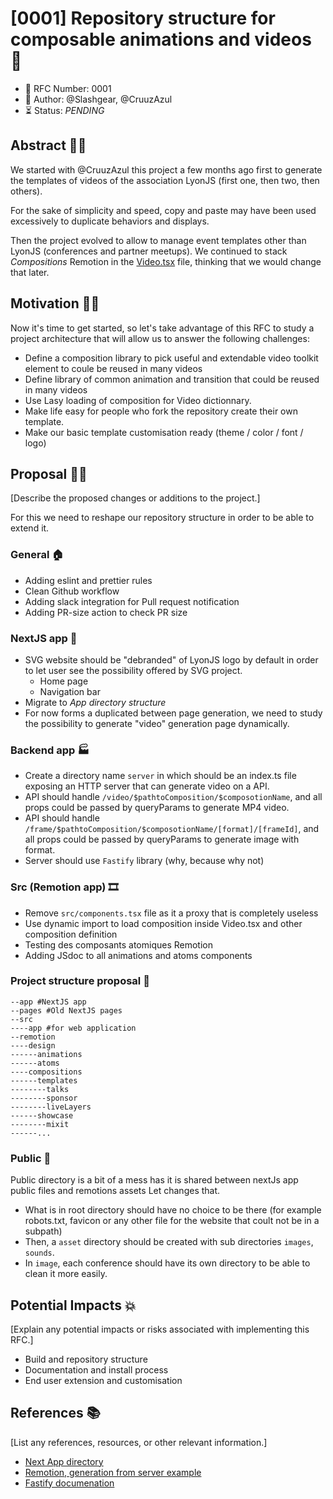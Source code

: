 # [0001] Repository structure for composable animations and videos 📝

- 🔢 RFC Number: 0001
- 👤 Author: @Slashgear, @CruuzAzul
- ⏳ Status: _PENDING_

## Abstract 👋🏼

We started with @CruuzAzul this project a few months ago first to generate the templates of videos of the association LyonJS (first one, then two, then others).

For the sake of simplicity and speed, copy and paste may have been used excessively to duplicate behaviors and displays.

Then the project evolved to allow to manage event templates other than LyonJS (conferences and partner meetups).
We continued to stack _Compositions_ Remotion in the [Video.tsx](../../src/Video.tsx) file, thinking that we would change that later.

## Motivation 💪🏼

Now it's time to get started, so let's take advantage of this RFC to study a project architecture that will allow us to answer the following challenges:

- Define a composition library to pick useful and extendable video toolkit element to coule be reused in many videos
- Define library of common animation and transition that could be reused in many videos
- Use Lasy loading of composition for Video dictionnary.
- Make life easy for people who fork the repository create their own template.
- Make our basic template customisation ready (theme / color / font / logo)

## Proposal ✍🏼

[Describe the proposed changes or additions to the project.]

For this we need to reshape our repository structure in order to be able to extend it.

### General 🏠

- Adding eslint and prettier rules
- Clean Github workflow
- Adding slack integration for Pull request notification
- Adding PR-size action to check PR size

### NextJS app 🚀

- SVG website should be "debranded" of LyonJS logo by default in order to let user see the possibility offered by SVG project.
  - Home page
  - Navigation bar
- Migrate to _App directory structure_
- For now forms a duplicated between page generation, we need to study the possibility to generate "video" generation page dynamically.

### Backend app 🏭

- Create a directory name `server` in which should be an index.ts file exposing an HTTP server that can generate video on a API.
- API should handle `/video/$pathtoComposition/$composotionName`, and all props could be passed by queryParams to generate MP4 video.
- API should handle `/frame/$pathtoComposition/$composotionName/[format]/[frameId]`, and all props could be passed by queryParams to generate image with format.
- Server should use `Fastify` library (why, because why not)

### Src (Remotion app) 🎞️

- Remove `src/components.tsx` file as it a proxy that is completely useless
- Use dynamic import to load composition inside Video.tsx and other composition definition
- Testing des composants atomiques Remotion
- Adding JSdoc to all animations and atoms components

### Project structure proposal 📁

```
--app #NextJS app
--pages #Old NextJS pages
--src
----app #for web application
--remotion
----design
------animations
------atoms
----compositions
------templates
--------talks
--------sponsor
--------liveLayers
------showcase
--------mixit
------...
```

### Public 📂

Public directory is a bit of a mess has it is shared between nextJs app public files and remotions assets
Let changes that.

- What is in root directory should have no choice to be there (for example robots.txt, favicon or any other file for the website that coult not be in a subpath)
- Then, a `asset` directory should be created with sub directories `images`, `sounds`.
- In `image`, each conference should have its own directory to be able to clean it more easily.

## Potential Impacts 💥

[Explain any potential impacts or risks associated with implementing this RFC.]

- Build and repository structure
- Documentation and install process
- End user extension and customisation

## References 📚

[List any references, resources, or other relevant information.]

- [Next App directory](https://nextjs.org/blog/next-13#new-app-directory-beta)
- [Remotion, generation from server example](https://www.remotion.dev/docs/ssr)
- [Fastify documenation](https://www.fastify.io/)
